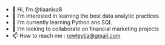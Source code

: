 - 👋 Hi, I’m @tiaanisa8
- 👀 I’m interested in learning the best data analytic practices
- 🌱 I’m currently learning Python ans SQL
- 💞️ I’m looking to collaborate on financial marketing projects
- 📫 How to reach me : rowleytia@gmail.com

<!---
tiaanisa8/tiaanisa8 is a ✨ special ✨ repository because its `README.md` (this file) appears on your GitHub profile.
You can click the Preview link to take a look at your changes.
--->
